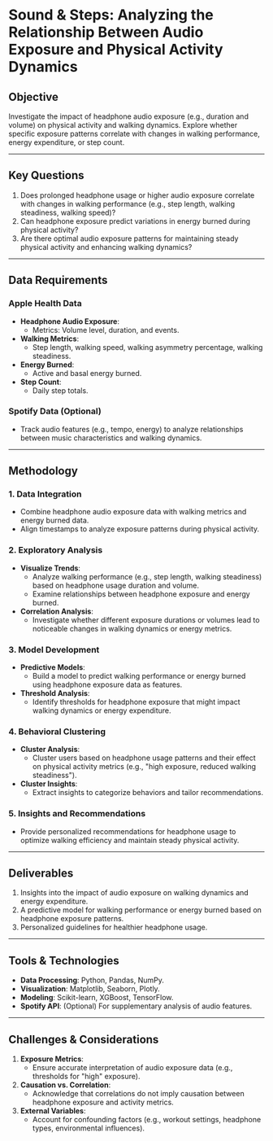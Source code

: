 # Sound & Steps: Analyzing the Relationship Between Audio Exposure and Physical Activity Dynamics

## Objective

Investigate the impact of headphone audio exposure (e.g., duration and volume) on physical activity and walking dynamics. Explore whether specific exposure patterns correlate with changes in walking performance, energy expenditure, or step count.

---

## Key Questions

1. Does prolonged headphone usage or higher audio exposure correlate with changes in walking performance (e.g., step length, walking steadiness, walking speed)?
2. Can headphone exposure predict variations in energy burned during physical activity?
3. Are there optimal audio exposure patterns for maintaining steady physical activity and enhancing walking dynamics?

---

## Data Requirements

### Apple Health Data

- **Headphone Audio Exposure**:
  - Metrics: Volume level, duration, and events.
- **Walking Metrics**:
  - Step length, walking speed, walking asymmetry percentage, walking steadiness.
- **Energy Burned**:
  - Active and basal energy burned.
- **Step Count**:
  - Daily step totals.

### Spotify Data (Optional)

- Track audio features (e.g., tempo, energy) to analyze relationships between music characteristics and walking dynamics.

---

## Methodology

### 1. Data Integration

- Combine headphone audio exposure data with walking metrics and energy burned data.
- Align timestamps to analyze exposure patterns during physical activity.

### 2. Exploratory Analysis

- **Visualize Trends**:
  - Analyze walking performance (e.g., step length, walking steadiness) based on headphone usage duration and volume.
  - Examine relationships between headphone exposure and energy burned.
- **Correlation Analysis**:
  - Investigate whether different exposure durations or volumes lead to noticeable changes in walking dynamics or energy metrics.

### 3. Model Development

- **Predictive Models**:
  - Build a model to predict walking performance or energy burned using headphone exposure data as features.
- **Threshold Analysis**:
  - Identify thresholds for headphone exposure that might impact walking dynamics or energy expenditure.

### 4. Behavioral Clustering

- **Cluster Analysis**:
  - Cluster users based on headphone usage patterns and their effect on physical activity metrics (e.g., "high exposure, reduced walking steadiness").
- **Cluster Insights**:
  - Extract insights to categorize behaviors and tailor recommendations.

### 5. Insights and Recommendations

- Provide personalized recommendations for headphone usage to optimize walking efficiency and maintain steady physical activity.

---

## Deliverables

1. Insights into the impact of audio exposure on walking dynamics and energy expenditure.
2. A predictive model for walking performance or energy burned based on headphone exposure patterns.
3. Personalized guidelines for healthier headphone usage.

---

## Tools & Technologies

- **Data Processing**: Python, Pandas, NumPy.
- **Visualization**: Matplotlib, Seaborn, Plotly.
- **Modeling**: Scikit-learn, XGBoost, TensorFlow.
- **Spotify API**: (Optional) For supplementary analysis of audio features.

---

## Challenges & Considerations

1. **Exposure Metrics**:
   - Ensure accurate interpretation of audio exposure data (e.g., thresholds for "high" exposure).
2. **Causation vs. Correlation**:
   - Acknowledge that correlations do not imply causation between headphone exposure and activity metrics.
3. **External Variables**:
   - Account for confounding factors (e.g., workout settings, headphone types, environmental influences).
